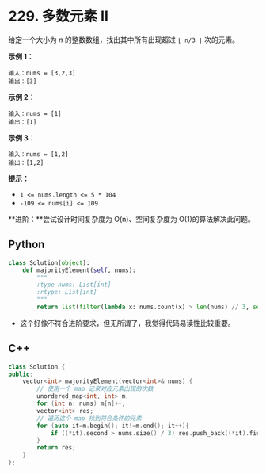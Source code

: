 # 229. 多数元素 II

给定一个大小为 *n* 的整数数组，找出其中所有出现超过 `⌊ n/3 ⌋` 次的元素。

**示例 1：**

```
输入：nums = [3,2,3]
输出：[3]
```

**示例 2：**

```
输入：nums = [1]
输出：[1]
```

**示例 3：**

```
输入：nums = [1,2]
输出：[1,2]
```

**提示：**

- `1 <= nums.length <= 5 * 104`
- `-109 <= nums[i] <= 109`

**进阶：**尝试设计时间复杂度为 O(n)、空间复杂度为 O(1)的算法解决此问题。

## Python

```python
class Solution(object):
    def majorityElement(self, nums):
        """
        :type nums: List[int]
        :rtype: List[int]
        """
        return list(filter(lambda x: nums.count(x) > len(nums) // 3, set(nums)))
```

- 这个好像不符合进阶要求，但无所谓了，我觉得代码易读性比较重要。

## C++

```c++
class Solution {
public:
    vector<int> majorityElement(vector<int>& nums) {
        // 使用一个 map 记录对应元素出现的次数
        unordered_map<int, int> m;
        for (int n: nums) m[n]++;
        vector<int> res;
        // 遍历这个 map 找到符合条件的元素
        for (auto it=m.begin(); it!=m.end(); it++){
            if ((*it).second > nums.size() / 3) res.push_back((*it).first);
        }
        return res;
    }
};
```

